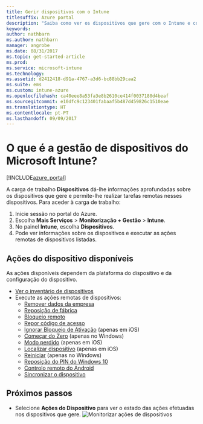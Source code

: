 ```yaml
---
title: Gerir dispositivos com o Intune
titlesuffix: Azure portal
description: "Saiba como ver os dispositivos que gere com o Intune e como desempenhar várias operações neles.\""
keywords: 
author: nathbarn
ms.author: nathbarn
manager: angrobe
ms.date: 08/31/2017
ms.topic: get-started-article
ms.prod: 
ms.service: microsoft-intune
ms.technology: 
ms.assetid: d2412418-d91a-4767-a3d6-bc88bb29caa2
ms.suite: ems
ms.custom: intune-azure
ms.openlocfilehash: ca40eee8a53fa3e8b2610ce414f0037180d4beaf
ms.sourcegitcommit: e10dfc9c123401fabaaf5b487d459826c1510eae
ms.translationtype: HT
ms.contentlocale: pt-PT
ms.lasthandoff: 09/09/2017
---
```

# <a name="what-is-microsoft-intune-device-management"></a>O que é a gestão de dispositivos do Microsoft Intune?


[!INCLUDE[azure_portal](./includes/azure_portal.md)]

A carga de trabalho **Dispositivos** dá-lhe informações aprofundadas sobre os dispositivos que gere e permite-lhe realizar tarefas remotas nesses dispositivos. Para aceder à carga de trabalho:

1. Inicie sessão no portal do Azure.
2. Escolha **Mais Serviços** > **Monitorização + Gestão** > **Intune**.
3. No painel **Intune**, escolha **Dispositivos**.
4. Pode ver informações sobre os dispositivos e executar as ações remotas de dispositivos listadas.

## <a name="available-device-actions"></a>Ações do dispositivo disponíveis
As ações disponíveis dependem da plataforma do dispositivo e da configuração do dispositivo.

- [Ver o inventário de dispositivos](device-inventory.md)
- Execute as ações remotas de dispositivos:
    - [Remover dados da empresa](devices-wipe.md#remove-company-data)
    - [Reposição de fábrica](devices-wipe.md#factory-reset)
    - [Bloqueio remoto](device-remote-lock.md)
    - [Repor código de acesso](device-passcode-reset.md)
    - [Ignorar Bloqueio de Ativação](device-activation-lock-bypass.md) (apenas em iOS)
    - [Começar do Zero](device-fresh-start.md) (apenas no Windows)
    - [Modo perdido](device-lost-mode.md) (apenas em iOS)
    - [Localizar dispositivo](device-locate.md) (apenas em iOS)
    - [Reiniciar](device-restart.md) (apenas no Windows)
    - [Reposição do PIN do Windows 10](device-windows-pin-reset.md)
    - [Controlo remoto do Android](device-profile-android-teamviewer.md)
    - [Sincronizar o dispositivo](device-sync.md)


## <a name="next-steps"></a>Próximos passos

- Selecione **Ações do Dispositivo** para ver o estado das ações efetuadas nos dispositivos que gere.
![Monitorizar ações de dispositivos](./media/monitor-device-actions.png)
